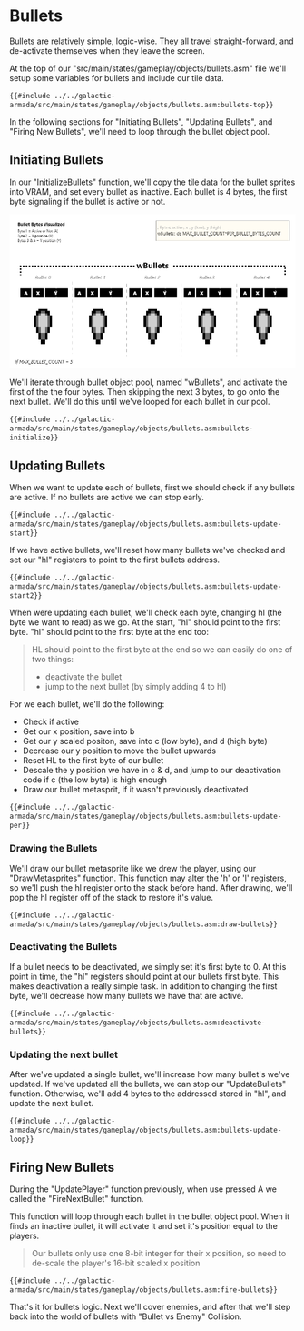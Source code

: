 # Bullets

Bullets are relatively simple, logic-wise. They all travel straight-forward, and de-activate themselves when they leave the screen.

At the top of our "src/main/states/gameplay/objects/bullets.asm" file we'll setup some variables for bullets and include our tile data.

```rgbasm,linenos,start={{#line_no_of "" ../../galactic-armada/src/main/states/gameplay/objects/bullets.asm:bullets-top}}
{{#include ../../galactic-armada/src/main/states/gameplay/objects/bullets.asm:bullets-top}}
```

In the following sections for "Initiating Bullets", "Updating Bullets", and "Firing New Bullets", we'll need to loop through the bullet object pool. 

## Initiating Bullets

In our "InitializeBullets" function, we'll copy the tile data for the bullet sprites into VRAM, and set every bullet as inactive. Each bullet is 4 bytes, the first byte signaling if the bullet is active or not. 

![BulletBytesVisualized.png](../assets/part3/img/BulletBytesVisualized.png)

We'll iterate through bullet object pool, named "wBullets", and activate the first of the the four bytes. Then skipping the next 3 bytes, to go onto the next bullet. We'll do this until we've looped for each bullet in our pool.

```rgbasm,linenos,start={{#line_no_of "" ../../galactic-armada/src/main/states/gameplay/objects/bullets.asm:bullets-initialize}}
{{#include ../../galactic-armada/src/main/states/gameplay/objects/bullets.asm:bullets-initialize}}
```

## Updating Bullets

When we want to update each of bullets, first we should check if any bullets are active. If no bullets are active we can stop early.

```rgbasm,linenos,start={{#line_no_of "" ../../galactic-armada/src/main/states/gameplay/objects/bullets.asm:bullets-update-start}}
{{#include ../../galactic-armada/src/main/states/gameplay/objects/bullets.asm:bullets-update-start}}
```

If we have active bullets, we'll reset how many bullets we've checked and set our "hl" registers to point to the first bullets address. 

```rgbasm,linenos,start={{#line_no_of "" ../../galactic-armada/src/main/states/gameplay/objects/bullets.asm:bullets-update-start2}}
{{#include ../../galactic-armada/src/main/states/gameplay/objects/bullets.asm:bullets-update-start2}}
```
When were updating each bullet, we'll check each byte, changing hl (the byte we want to read) as we go. At the start, "hl" should point to the first byte. "hl" should point to the first byte at the end too:

> HL should point to the first byte at the end so we can easily do one of two things:
> * deactivate the bullet
> * jump to the next bullet (by simply adding 4 to hl)

For we each bullet, we'll do the following:

* Check if active
* Get our x position, save into b
* Get our y scaled positon, save into c (low byte), and d (high byte)
* Decrease our y position to move the bullet upwards
* Reset HL to the first byte of our bullet
* Descale the y position we have in c & d, and jump to our deactivation code if c (the low byte) is high enough
* Draw our bullet metasprit, if it wasn't previously deactivated

```rgbasm,linenos,start={{#line_no_of "" ../../galactic-armada/src/main/states/gameplay/objects/bullets.asm:bullets-update-per}}
{{#include ../../galactic-armada/src/main/states/gameplay/objects/bullets.asm:bullets-update-per}}
```

### Drawing the Bullets

We'll draw our bullet metasprite like we drew the player, using our "DrawMetasprites" function. This function may alter the 'h' or 'l' registers, so we'll push the hl register onto the stack before hand. After drawing, we'll pop the hl register off of the stack to restore it's value.

```rgbasm,linenos,start={{#line_no_of "" ../../galactic-armada/src/main/states/gameplay/objects/bullets.asm:draw-bullets}}
{{#include ../../galactic-armada/src/main/states/gameplay/objects/bullets.asm:draw-bullets}}
```

### Deactivating the Bullets

If a bullet needs to be deactivated, we simply set it's first byte to 0. At this point in time, the "hl" registers should point at our bullets first byte. This makes deactivation a really simple task. In addition to changing the first byte, we'll decrease how many bullets we have that are active.

```rgbasm,linenos,start={{#line_no_of "" ../../galactic-armada/src/main/states/gameplay/objects/bullets.asm:deactivate-bullets}}
{{#include ../../galactic-armada/src/main/states/gameplay/objects/bullets.asm:deactivate-bullets}}
```


### Updating the next bullet

After we've updated a single bullet, we'll increase how many bullet's we've updated. If we've updated all the bullets, we can stop our "UpdateBullets" function. Otherwise, we'll add 4 bytes to the addressed stored in "hl", and update the next bullet.

```rgbasm,linenos,start={{#line_no_of "" ../../galactic-armada/src/main/states/gameplay/objects/bullets.asm:bullets-update-loop}}
{{#include ../../galactic-armada/src/main/states/gameplay/objects/bullets.asm:bullets-update-loop}}
```


## Firing New Bullets

During the "UpdatePlayer" function previously, when use pressed A we called the "FireNextBullet" function.

This function will loop through each bullet in the bullet object pool. When it finds an inactive bullet, it will activate it and set it's position equal to the players.

> Our bullets only use one 8-bit integer for their x position, so need to de-scale the player's 16-bit scaled x position

```rgbasm,linenos,start={{#line_no_of "" ../../galactic-armada/src/main/states/gameplay/objects/bullets.asm:fire-bullets}}
{{#include ../../galactic-armada/src/main/states/gameplay/objects/bullets.asm:fire-bullets}}
```

That's it for bullets logic. Next we'll cover enemies, and after that we'll step back into the world of bullets with "Bullet vs Enemy" Collision.